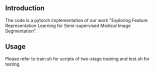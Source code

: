 ## Introduction 
The code is a pytorch implementation of our work "Exploring Feature Representation Learning for Semi-supervised Medical Image Segmentation".

## Usage
Please refer to train.sh for scripts of two-stage training and test.sh for testing.

